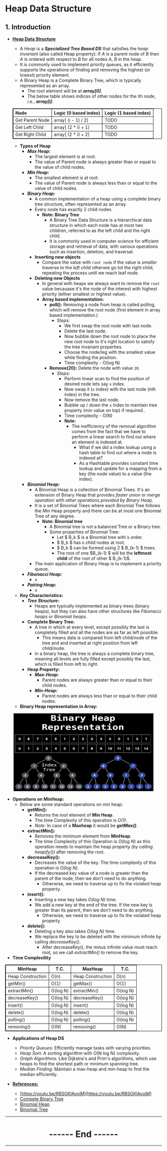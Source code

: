 # Heap Data Structure
## 1. Introduction

- **<ins>Heap Data Structure</ins>**
  - A *Heap* is a ***Specialized Tree Based DS*** that satisfies the *heap invariant* (also called Heap property): If *A* is a parent node of *B* then *A* is ordered with respect to *B* for all nodes *A*, *B* in the heap.
  - It is commonly used to implement priority queues, as it efficiently supports the operations of finding and removing the highest (or lowest) priority element.
  - A Binary Heap is a Complete Binary Tree, which is typically represented as an array.
    - The root element will be at ***array[0]***.
    - The below table shows indices of other nodes for the ith node, i.e., ***array[i]***:

  |       Node      |  Logic (0 based index)  |  Logic (1 based index)  |
  | --------------- | ----------------------- | ----------------------- |
  | Get Parent Node | array[ (i - 1) / 2]     | TODO     |
  | Get Left Child  | array[ (2 * i) + 1]     | TODO     |
  | Get Right Child | array[ (2 * i) + 2]     | TODO     |

  - **Types of Heap**
    - ***Max Heap:***
      - The largest element is at root.
      - The value of Parent node is always greater than or equal to the value of child nodes.
    - ***Min Heap:***
      - The smallest element is at root.
      - The value of Parent node is always less than or equal to the value of child nodes.
    - ***Binary Heap:***
      - A common implementation of a heap using a complete binary tree structure, often represented as an array.
      - Every node has exactly 2 child nodes.
        - **Note: Binary Tree**
          - A Binary Tree Data Structure is a hierarchical data structure in which each node has at most two children, referred to as the left child and the right child. 
          - It is commonly used in computer science for efficient storage and retrieval of data, with various operations such as insertion, deletion, and traversal.
      - **Inserting new objects**
        - Compare the value with `root node` if the value is *smaller* traverse to the *left child* otherwie go tot the right child, repeating the process unitl we reach leaf node.
      - **Deleting new Objects**
        - In general with heaps we always want to remove the `root` value becauase it's the node of the interest with highest priority (either smallest or highest value).
        - **Array based implementation:**
          - **poll():** Removing a node from heap is called polling, which will remove the root node (first element in array based implementation.)
            - *Steps:* 
              - We first swap the root node with last node.
              - Delete the last node.
              - Now bubble down the root node to place the new root node to it's right location to satisfy the tree invariant properties.
              - Choose the node/leg with the smallest value while finding the position.
              - Time complexity - O(log N)
          - **Remove(20):** Delete the node with value `20`. 
            - *Steps:*
              - Perform linear scan to find the position of desired node lets say `x` index.
              - Now swap it (`x` index) with the last node (nth index) in the tree.
              - Now remove the last node.
              - Bubble up / down the `x` index to maintain tree property (min value on top) if required..
              - Time complexity - O(N)
              - **Note:**
                - The inefficiency of the removal algorithm comes from the fact that we have to perform a linear search to find out where an element is indexed at.
                  - What if we did a index lookup using a hash table to find out where a node is indexed at?
                  - As a Hashtable provides constant time lookup and update for a mapping from a key (the node value) to a value (the index).
    - ***Binomial Heap:***
      - A Binomial Heap is a collection of Binomial Trees. It's an extension of Binary Heap that p*rovides faster union or merge operation with other operations provided by Binary Heap*. 
      - It is a set of Binomial Trees where each Binomial Tree follows the Min Heap property and there can be at most one Binomial Tree of any degree.
        - **Note: Binomial tree**
          - A Binomial tree is not a balanced Tree or a Binary tree.
          - Some properties of Binomial Tree:
            - Let $ B_k $ is a Binomial tree with `k` order.
            - $ B_k $ has `k` child nodes at root.
            - $ B_k $ can be formed using 2 $ B_(k-1) $ trees.
            - The root of one $B_(k-1) $ will be the **leftmost child** of the root of other $ B_(k-1)$.
      - The main application of Binary Heap is to implement a priority queue.
    - ***Fibonacci Heap:***
      - x
    - ***Pairing Heap:***
      - x
  - **Key Characteristics:** 
    - ***Tree Structure:*** 
      - Heaps are typically implemented as binary trees (binary heaps), but they can also have other structures like *Fibonacci heaps* or *Binomial heaps*.
    - **Complete Binary Tree:** 
      - A tree in which at every level, except possibly the last is completely filled and all the nodes are as far as left possible.
        - This means data is compared from left child/node of the tree and and inserted at right position from left child/node. 
      - In a binary heap, the tree is always a complete binary tree, meaning all levels are fully filled except possibly the last, which is filled from left to right.
    - **Heap Property:**
      - ***Max-Heap:*** 
        - Parent nodes are always greater than or equal to their child nodes.
      - ***Min-Heap:*** 
        - Parent nodes are always less than or equal to their child nodes.
  - **Binary Heap representation in Array:**

<center>
  <img style="width:450px; height:250px;" src="./images/binary-heap-representation.png" title="Binary Heap Representation" alt="Binary Heap Representation diagram">
</center>

  - **Operations on MinHeap:**
    - Below are some standard operations on min heap:
      - **getMin():** 
        - Returns the root element of **Min Heap**. 
        - The time Complexity of this operation is *O(1)*. 
        - *Note:* In case of a **Maxheap** it would be ***getMax()***.
      - **extractMin():** 
        - Removes the minimum element from **MinHeap**.
        - The time Complexity of this Operation is *O(log N)* as this operation needs to maintain the heap property *(by calling heapify())* after removing the root.
      - **decreaseKey():** 
        - Decreases the value of the key. The time complexity of this operation is *O(log N)*. 
        - If the decreased key value of a node is greater than the parent of the node, then we don’t need to do anything. 
          - Otherwise, we need to traverse up to fix the violated heap property.
      - **insert():**
        - Inserting a new key takes *O(log N)* time. 
        - We add a new key at the end of the tree. If the new key is greater than its parent, then we don’t need to do anything. 
          - Otherwise, we need to traverse up to fix the violated heap property.
      - **delete():** 
        - Deleting a key also takes *O(log N)* time. 
        - We replace the key to be deleted with the minimum infinite by calling *decreaseKey()*. 
          - After decreaseKey(), the minus infinite value must reach root, so we call *extractMin()* to remove the key.
- **Time Complexility**
 
|      MinHeap       |    T.C.   |      MaxHeap       |    T.C.   |
| ------------------ | --------- | ------------------ | --------- |
| Heap Construction  | O(n)      | Heap Construction  | O(n)      |
| getMin()           | O(1)      | getMax()           | O(1)      |
| extractMin()       | O(log N)  | extractMin()       | O(log N)  |
| decreaseKey()      | O(log N)  | decreaseKey()      | O(log N)  |
| insert()           | O(log N)  | insert()           | O(log N)  |
| delete()           | O(log N)  | delete()           | O(log N)  |
| polling()          | O(log N)  | polling()          | O(log N)  |
| removing()         | O(N)      | removing()         | O(N)      |

- **Applications of Heap DS**
  - *Priority Queues:* Efficiently manage tasks with varying priorities.
  - *Heap Sort:* A sorting algorithm with O(N log N) complexity.
  - *Graph Algorithms:* Like Dijkstra's and Prim's algorithms, which use heaps to find the shortest path or minimum spanning tree.
  - *Median Finding:* Maintain a max-heap and min-heap to find the median efficiently.

- **<ins>References:</ins>**
  - [https://youtu.be/RBSGKlAvoiM](https://youtu.be/RBSGKlAvoiM)
  - [Compete Binary Tree](https://www.geeksforgeeks.org/complete-binary-tree/)
  - [Binomial Heap](https://www.geeksforgeeks.org/binomial-heap-2/)
  - [Binomial Tree](https://www.youtube.com/watch?v=UqvGHUNd9Uw)
---
<center>
<h1> ------ End ------ </h1>
</center>

---
<!-- HTML styling -->
<style>
table, th, td {
  border: 1px solid black;
  border-collapse: collapse;
}
</style>